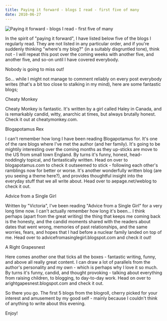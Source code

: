 ```yaml
---
title: Paying it forward - blogs I read - first five of many
date: 2010-06-27
---
```


![Paying it forward - blogs I read - first five of many](https://source.unsplash.com/DWyRC2juMgs/1600x900)

In the spirit of "paying it forward", I have listed below five of the blogs I regularly read. They are not listed in any particular order, and if you're suddenly thinking "where's my blog?" (in a suitably disgruntled tone), think not - I will repeat this post over the coming weeks with another five, and another five, and so-on until I have covered everybody.

Nobody is going to miss out!

So... while I might not manage to comment reliably on every post everybody writes (that's a bit too close to stalking in my mind), here are some fantastic blogs;

Cheaty Monkey

Cheaty Monkey is fantastic. It's written by a girl called Haley in Canada, and is remarkably candid, witty, anarchic at times, but always brutally honest. Check it out at cheatymonkey.com.

Blogapotamus Rex

I can't remember how long I have been reading Blogapotamus for. It's one of the rare blogs where I've met the author (and her family). It's going to be mightily interesting over the coming months as they up-sticks are move to the US from small town England. By turns it's funny, honest, head-noddingly topical, and fantastically written. Head on over to blogapotamus.com to check it outseemed to stick - following each other's ramblings now for better or worse. It's another wonderfully written blog (are you seeing a theme here?), and provides thoughtful insight into the everyday stuff that we all write about. Head over to aepage.net/weblog to check it out.

Advice from a Single Girl

Written by "Victoria", I've been reading "Advice from a Single Girl" for a very long time now. I can't actually remember how long it's been... I think perhaps (apart from the great writing) the thing that keeps me coming back is the honesty, and the candid moments shared with the readers about dates that went wrong, memories of past relationships, and the same worries, fears, and hopes that I had before a nuclear family landed on top of me. Head over to advicefromasinglegirl.blogspot.com and check it out!

A Right Grapesnest

Here comes another one that ticks all the boxes - fantastic writing, funny, and above all really great content. I can draw a lot of parallels from the author's personality and my own - which is perhaps why I love it so much. By turns it's funny, candid, and thought provoking - talking about everything from raising children, to blogging, to day-to-day work. Head on over to arightgapesnest.blogspot.com and check it out.

So there you go. The first 5 blogs from the blogroll, cherry picked for your interest and amusement by my good self - mainly because I couldn't think of anything to write about this evening.

Enjoy!